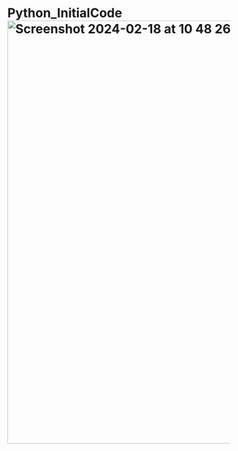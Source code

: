 # Python_InitialCode<img width="953" alt="Screenshot 2024-02-18 at 10 48 26" src="https://github.com/MamtaiOS13/Python_InitialCode/assets/62089175/993c3e45-8076-4f34-856c-a94c306853f9">
